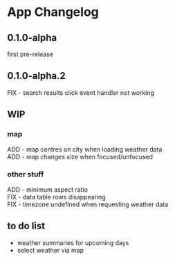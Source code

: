 # App Changelog

## 0.1.0-alpha
first pre-release

## 0.1.0-alpha.2
FIX - search results click event handler not working

## WIP
### map
ADD - map centres on city when loading weather data </br>
ADD - map changes size when focused/unfocused </br>
### other stuff
ADD - minimum aspect ratio </br>
FIX - data table rows disappearing</br>
FIX - timezone undefined when requesting weather data </br>

## to do list
- weather summaries for upcoming days </br>
- select weather via map </br>